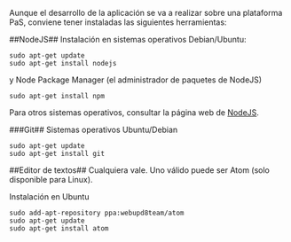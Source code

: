 Aunque el desarrollo de la aplicación se va a realizar sobre una plataforma PaS, conviene tener instaladas las siguientes herramientas:


##NodeJS##
Instalación en sistemas operativos Debian/Ubuntu:
```
sudo apt-get update
sudo apt-get install nodejs
```

y Node Package Manager (el administrador de paquetes de NodeJS)

`sudo apt-get install npm`

Para otros sistemas operativos, consultar la página web de [NodeJS](http://nodejs.org/download/).



###Git##
Sistemas operativos Ubuntu/Debian

```
sudo apt-get update
sudo apt-get install git
```


##Editor de textos##
Cualquiera vale.
Uno válido puede ser Atom (solo disponible para Linux).

Instalación en Ubuntu

```
sudo add-apt-repository ppa:webupd8team/atom
sudo apt-get update
sudo apt-get install atom
```